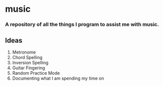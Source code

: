 # music
### A repository of all the things I program to assist me with music.

## Ideas
1. Metronome
2. Chord Spelling
3. Inversion Spelling
4. Guitar Fingering
5. Random Practice Mode
6. Documenting what I am spending my time on

